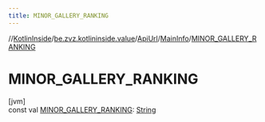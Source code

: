 ```yaml
---
title: MINOR_GALLERY_RANKING
---
```

//[KotlinInside](../../../../index.html)/[be.zvz.kotlininside.value](../../index.html)/[ApiUrl](../index.html)/[MainInfo](index.html)/[MINOR_GALLERY_RANKING](-m-i-n-o-r_-g-a-l-l-e-r-y_-r-a-n-k-i-n-g.html)



# MINOR_GALLERY_RANKING



[jvm]\
const val [MINOR_GALLERY_RANKING](-m-i-n-o-r_-g-a-l-l-e-r-y_-r-a-n-k-i-n-g.html): [String](https://kotlinlang.org/api/latest/jvm/stdlib/kotlin/-string/index.html)




